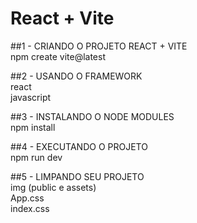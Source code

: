 # React + Vite

##1 - CRIANDO O PROJETO REACT + VITE
<br>npm create vite@latest

##2 - USANDO O FRAMEWORK
<br>react
<br>javascript

##3 - INSTALANDO O NODE MODULES
<br>npm install

##4 - EXECUTANDO O PROJETO
<br>npm run dev

##5 - LIMPANDO SEU PROJETO
<br>img (public e assets)
<br>App.css
<br>index.css
